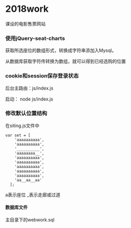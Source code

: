 # 2018work
课设的电影售票网站

### 使用jQuery-seat-charts

获取所选座位的数组形式，转换成字符串添加入Mysql。


从数据库获取字符传转换为数组，就可以得到已经选购的位置


### cookie和session保存登录状态


后台主路由：js/index.js

启动： node js/index.js


### 修改默认位置结构

在siting.js文件中

```
var set = [  
    'aaaaaaaaaa',
    'aaaaaaaaaa',
    '__________',
    'aaaaaaaa__',
    'aaaaaaaaaa',
    'aaaaaaaaaa',
    'aaaaaaaaaa',
    'aaaaaaaaaa',
    'aaaaaaaaaa',
    'aa__aa__aa'
  ]; 
  ```
  a表示座位 _表示走廊或过道

#### 数据库文件

主目录下的webwork.sql
